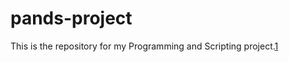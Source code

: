 # pands-project
This is the repository for my Programming and Scripting project.[1]

[1]: Reference

